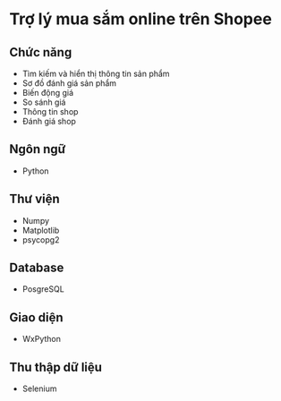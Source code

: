 # Trợ lý mua sắm online trên Shopee

## Chức năng
- Tìm kiếm và hiển thị thông tin sản phẩm
- Sơ đồ đánh giá sản phẩm
- Biến động giá
- So sánh giá
- Thông tin shop
- Đánh giá shop

## Ngôn ngữ
- Python

## Thư viện
- Numpy
- Matplotlib
- psycopg2

## Database
- PosgreSQL


## Giao diện
- WxPython

## Thu thập dữ liệu
- Selenium
